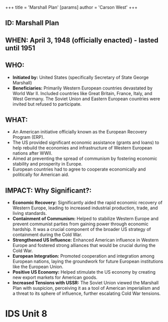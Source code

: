 +++
 title = 'Marshall Plan'
[params]
	author = 'Carson West'
+++
## ID: Marshall Plan 
## WHEN: April 3, 1948 (officially enacted) - lasted until 1951

## WHO:
*   **Initiated by:** United States (specifically Secretary of State George Marshall)
*   **Beneficiaries:** Primarily Western European countries devastated by World War II. Included countries like Great Britain, France, Italy, and West Germany. The Soviet Union and Eastern European countries were invited but refused to participate.

## WHAT:

*   An American initiative officially known as the European Recovery Program (ERP).
*   The US provided significant economic assistance (grants and loans) to help rebuild the economies and infrastructure of Western European nations after WWII.
*   Aimed at preventing the spread of communism by fostering economic stability and prosperity in Europe.
*   European countries had to agree to cooperate economically and politically for American aid.

## IMPACT: Why Significant?:

*   **Economic Recovery:** Significantly aided the rapid economic recovery of Western Europe, leading to increased industrial production, trade, and living standards.
*   **Containment of Communism:**  Helped to stabilize Western Europe and prevent communist parties from gaining power through economic hardship. It was a crucial component of the broader US strategy of containment during the Cold War.
*   **Strengthened US Influence:** Enhanced American influence in Western Europe and fostered strong alliances that would be crucial during the Cold War.
*   **European Integration:**  Promoted cooperation and integration among European nations, laying the groundwork for future European institutions like the European Union.
*   **Positive US Economy:** Helped stimulate the US economy by creating new export markets for American goods.
*   **Increased Tensions with USSR:** The Soviet Union viewed the Marshall Plan with suspicion, perceiving it as a tool of American imperialism and a threat to its sphere of influence, further escalating Cold War tensions.

# IDS Unit 8